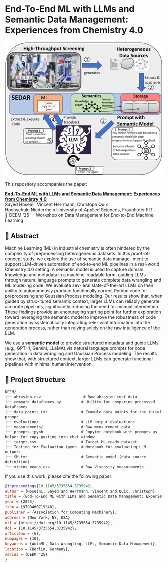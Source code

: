 # End-To-End ML with LLMs and Semantic Data Management: Experiences from Chemistry 4.0

<p align="center">
  <img src="image/GraphicalAbstract.jpg" alt="Graphical Abstract" width="600"/>
</p>

This repository accompanies the paper:

**[End-To-End ML with LLMs and Semantic Data Management: Experiences from Chemistry 4.0](https://dl.acm.org/doi/10.1145/3735654.3735942)** <br>
Sayed Hoseini, Vincent Herrmann, Christoph Quix  
Hochschule Niederrhein University of Applied Sciences, Fraunhofer FIT  
📅 DEEM ’25 — Workshop on Data Management for End-to-End Machine Learning

## 📄 Abstract

Machine Learning (ML) in industrial chemistry is often hindered by the complexity of preprocessing heterogeneous datasets. In this proof-of-concept study, we explore the use of semantic data manage- ment to support LLM-driven automation of end-to-end ML pipelines in a real-world Chemistry 4.0 setting. A semantic model is used to capture domain knowledge and metadata in a machine-readable form, guiding LLMs through natural language prompts to generate complete data wrangling and ML modeling code. We evaluate sev- eral state-of-the-art LLMs on their ability to autonomously produce functionally correct Python code for preprocessing and Gaussian Process modeling. Our results show that, when guided by struc- tured semantic context, larger LLMs can reliably generate accurate pipelines, significantly reducing the need for manual intervention. These findings provide an encouraging starting point for further exploration toward leveraging the semantic model to improve the robustness of code generation by systematically integrating rele- vant information into the generation process, rather than relying solely on the raw intelligence of the LLM.

We use a **semantic model** to provide structured metadata and guide LLMs (e.g., GPT-4, Gemini, LLaMA) via natural language prompts for code generation in data wrangling and Gaussian Process modeling. The results show that, with structured context, larger LLMs can generate functional pipelines with minimal human intervention.

## 🧪 Project Structure

```text
DEEM/
├── abrasion.csv                   # Raw abrasion test data
├── compare_dataframes.py         # Utility for comparing processed DataFrames
├── data_points.txt               # Example data points for the inital prompt
├── evaluation/                   # LLM output evaluations
├── measurements/                 # Raw measurement data
├── prompts.ipynb                 # Jupyter notebook with prompts as helper for copy-pasting into chat window
├── target.csv                    # Target ML-ready dataset
├── Testing_for_Evaluation.ipynb  # Notebook for evaluating LLM outputs
├── SM.txt                        # Semantic model (data source definition)
└── viskos_means.csv              # Raw Viscosity measurements
```

If you use this work, please cite the following paper:

```bibtex
@inproceedings{10.1145/3735654.3735942,
author = {Hoseini, Sayed and Herrmann, Vincent and Quix, Christoph},
title = {End-To-End ML with LLMs and Semantic Data Management: Experiences from Chemistry 4.0},
year = {2025},
isbn = {9798400719240},
publisher = {Association for Computing Machinery},
address = {New York, NY, USA},
url = {https://doi.org/10.1145/3735654.3735942},
doi = {10.1145/3735654.3735942},
articleno = {6},
numpages = {10},
keywords = {AutoML, Data Wrangling, LLMs, Semantic Data Management},
location = {Berlin, Germany},
series = {DEEM '25}
}


